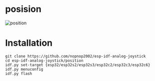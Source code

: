 # posision

![position](https://user-images.githubusercontent.com/6020549/230252775-3e44a11f-7f51-4e34-a050-0c57392fbb3e.jpg)

# Installation

```Shell
git clone https://github.com/nopnop2002/esp-idf-analog-joystick
cd esp-idf-analog-joystick/position
idf.py set-target {esp32/esp32s2/esp32s3/esp32c2/esp32c3/esp32c6}
idf.py menuconfig
idf.py flash
```

